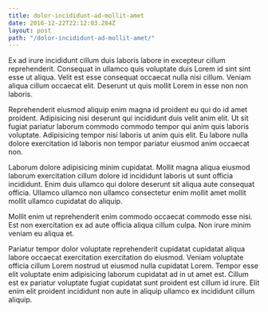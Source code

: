 ```yaml
---
title: dolor-incididunt-ad-mollit-amet
date: 2016-12-22T22:12:03.284Z
layout: post
path: "/dolor-incididunt-ad-mollit-amet/"
---
```


Ex ad irure incididunt cillum duis laboris labore in excepteur cillum reprehenderit. Consequat in ullamco quis voluptate duis Lorem id sint sint esse ut aliqua. Velit est esse consequat occaecat nulla nisi cillum. Veniam aliqua cillum occaecat elit. Deserunt ut quis mollit Lorem in esse non non laboris.

Reprehenderit eiusmod aliquip enim magna id proident eu qui do id amet proident. Adipisicing nisi deserunt qui incididunt duis velit anim elit. Ut sit fugiat pariatur laborum commodo commodo tempor qui anim quis laboris voluptate. Adipisicing tempor nisi laboris ut anim quis elit. Eu labore nulla dolore exercitation id laboris non tempor pariatur eiusmod anim occaecat non.

Laborum dolore adipisicing minim cupidatat. Mollit magna aliqua eiusmod laborum exercitation cillum dolore id incididunt laboris ut sunt officia incididunt. Enim duis ullamco qui dolore deserunt sit aliqua aute consequat officia. Ullamco ullamco non ullamco consectetur enim mollit amet mollit mollit ullamco cupidatat do aliquip.

Mollit enim ut reprehenderit enim commodo occaecat commodo esse nisi. Est non exercitation ex ad aute officia aliqua cillum culpa. Non irure minim veniam eu aliqua et.

Pariatur tempor dolor voluptate reprehenderit cupidatat cupidatat aliqua labore occaecat exercitation exercitation do eiusmod. Veniam voluptate officia cillum Lorem nostrud ut eiusmod nulla cupidatat Lorem. Tempor esse elit voluptate enim adipisicing laborum cupidatat ad in ut amet est. Cillum est ex pariatur voluptate fugiat cupidatat sunt proident est cillum id irure. Elit enim elit proident incididunt non aute in aliquip ullamco ex incididunt cillum aliquip.